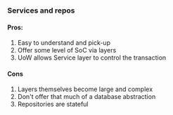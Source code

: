### Services and repos
#### Pros:
1. Easy to understand and pick-up
2. Offer some level of SoC via layers 
3. UoW allows Service layer to control the transaction 
#### Cons
1. Layers themselves become large and complex
2. Don't offer that much of a database abstraction 
3. Repositories are stateful